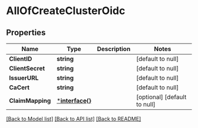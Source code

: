 # AllOfCreateClusterOidc

## Properties
Name | Type | Description | Notes
------------ | ------------- | ------------- | -------------
**ClientID** | **string** |  | [default to null]
**ClientSecret** | **string** |  | [default to null]
**IssuerURL** | **string** |  | [default to null]
**CaCert** | **string** |  | [default to null]
**ClaimMapping** | [***interface{}**](interface{}.md) |  | [optional] [default to null]

[[Back to Model list]](../README.md#documentation-for-models) [[Back to API list]](../README.md#documentation-for-api-endpoints) [[Back to README]](../README.md)

